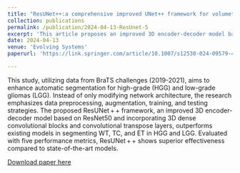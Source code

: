 ```yaml
---
title: "ResUNet++:a comprehensive improved UNet++ framework for volumetric semantic segmentation of brain tumor MR images"
collection: publications
permalink: /publication/2024-04-13-ResUnet-5
excerpt: 'This article proposes an improved 3D encoder-decoder model based on ResNet50 and incorporating 3D dense convolutional blocks and convolutional transpose layers, outperforms existing models in segmentation'
date: 2024-04-13
venue: 'Evolving Systems'
paperurl: 'https://link.springer.com/article/10.1007/s12530-024-09579-4'

---
```

This study, utilizing data from BraTS challenges (2019-2021), aims to enhance automatic segmentation for high-grade (HGG) and low-grade gliomas (LGG). Instead of only modifying network architecture, the research emphasizes data preprocessing, augmentation, training, and testing strategies. The proposed ResUNet + + framework, an improved 3D encoder-decoder model based on ResNet50 and incorporating 3D dense convolutional blocks and convolutional transpose layers, outperforms existing models in segmenting WT, TC, and ET in HGG and LGG. Evaluated with five performance metrics, ResUNet + + shows superior effectiveness compared to state-of-the-art models.

[Download paper here](https://link.springer.com/article/10.1007/s12530-024-09579-4)
